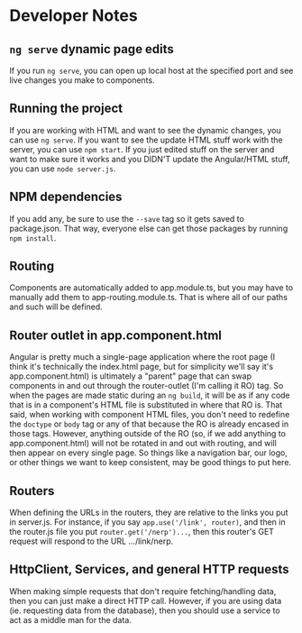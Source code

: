 # Developer Notes

## `ng serve` dynamic page edits
If you run `ng serve`, you can open up local host at the specified port and see live changes you make to components.

## Running the project
If you are working with HTML and want to see the dynamic changes, you can use `ng serve`. If you want to see the update HTML stuff work with the server, you can use `npm start`. If you just edited stuff on the server and want to make sure it works and you DIDN'T update the Angular/HTML stuff, you can use `node server.js`.

## NPM dependencies
If you add any, be sure to use the `--save` tag so it gets saved to package.json. That way, everyone else can get those packages by running `npm install`.

## Routing
Components are automatically added to app.module.ts, but you may have to manually add them to app-routing.module.ts. That is where all of our paths and such will be defined.

## Router outlet in app.component.html
Angular is pretty much a single-page application where the root page (I think it's technically the index.html page, but for simplicity we'll say it's app.component.html) is ultimately a "parent" page that can swap components in and out through the router-outlet (I'm calling it RO) tag. So when the pages are made static during an `ng build`, it will be as if any code that is in a component's HTML file is substituted in where that RO is. That said, when working with component HTML files, you don't need to redefine the `doctype` or `body` tag or any of that because the RO is already encased in those tags. However, anything outside of the RO (so, if we add anything to app.component.html) will not be rotated in and out with routing, and will then appear on every single page. So things like a navigation bar, our logo, or other things we want to keep consistent, may be good things to put here.

## Routers
When defining the URLs in the routers, they are relative to the links you put in server.js. For instance, if you say `app.use('/link', router)`, and then in the router.js file you put `router.get('/nerp')...`, then this router's GET request will respond to the URL .../link/nerp.

## HttpClient, Services, and general HTTP requests
When making simple requests that don't require fetching/handling data, then you can just make a direct HTTP call. However, if you are using data (ie. requesting data from the database), then you should use a service to act as a middle man for the data.